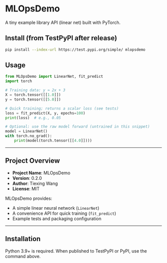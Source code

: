 # MLOpsDemo

A tiny example library API (linear net) built with PyTorch.

## Install (from TestPyPI after release)

```bash
pip install --index-url https://test.pypi.org/simple/ mlopsdemo
```

## Usage

```python
from MLOpsDemo import LinearNet, fit_predict
import torch

# Training data: y ≈ 2x + 3
X = torch.tensor([[1.0]])
y = torch.tensor([[5.0]])

# Quick training; returns a scalar loss (see tests)
loss = fit_predict(X, y, epochs=100)
print(loss)  # e.g., 0.05

# Optional: use the raw model forward (untrained in this snippet)
model = LinearNet()
with torch.no_grad():
    print(model(torch.tensor([[4.0]])))
```

---

## Project Overview

- **Project Name**: MLOpsDemo
- **Version**: 0.2.0
- **Author**: Tiexing Wang
- **License**: MIT

MLOpsDemo provides:

- A simple linear neural network (`LinearNet`)
- A convenience API for quick training (`fit_predict`)
- Example tests and packaging configuration

---

## Installation

Python 3.9+ is required. When published to TestPyPI or PyPI, use the command above.
